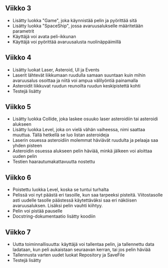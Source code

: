 ## Viikko 3
- Lisätty luokka "Game", joka käynnistää pelin ja pyörittää sitä
- Lisätty luokka "SpaceShip", jossa avaruusalukselle määritetään parametrit
- Käyttäjä voi avata peli-ikkunan
- Käyttäjä voi pyörittää avaruusalusta nuolinäppäimillä

## Viikko 4
- Lisätty luokat Laser, Asteroid, UI ja Events
- Laserit lähtevät liikkumaan ruudulla samaan suuntaan kuin mihin avaruusalus osoittaa ja niitä voi ampua välilyöntiä painamalla
- Asteroidit liikkuvat ruudun reunoilta ruudun keskipistettä kohti
- Testejä lisätty

## Viikko 5 
- Lisätty luokka Collide, joka laskee osuuko laser asteroidiin tai asteroidi alukseen
- Lisätty luokka Level, joka on vielä vähän vaiheessa, nimi saattaa muuttua. Tällä hetkellä se luo listan asteroideja
- Laserin osuessa asteroidiin molemmat häviävät ruudulta ja pelaaja saa yhden pisteen
- Asteroidin osuessa alukseen pelin häviää, minkä jälkeen voi aloittaa uuden pelin
- Testien haarautumakattavuutta nostettu

## Viikko 6
- Poistettu luokka Level, koska se tuntui turhalta
- Pelissä voi nyt päästä eri tasoille, kun saa tarpeeksi pisteitä. Viitostasolle asti uudelle tasolle päästessä käytettäväksi saa eri näköisen avaruusaluksen. Lisäksi pelin vauhti kiihtyy.
- Pelin voi pistää pauselle
- Docstring-dokumentaatio lisätty koodiin

## Viikko 7
- Uutta toiminnallisuutta: käyttäjä voi tallentaa pelin, ja tallennettu data ladataan, kun peli aukaistaan seuraavan kerran, tai jos pelin häviää
- Tallennusta varten uudet luokat Repository ja SaveFile
- Testejä lisätty

